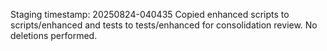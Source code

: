 Staging timestamp: 20250824-040435
Copied enhanced scripts to scripts/enhanced and tests to tests/enhanced for consolidation review. No deletions performed.
